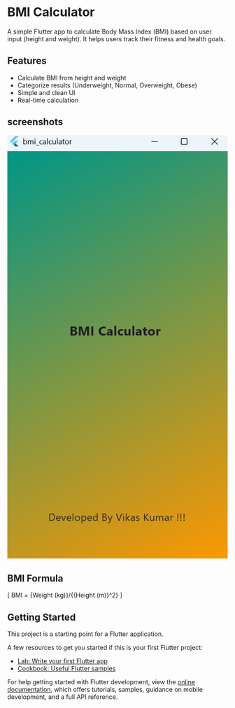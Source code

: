# BMI Calculator
A simple Flutter app to calculate Body Mass Index (BMI) based on user input (height and weight). It helps users track their fitness and health goals.

## Features
- Calculate BMI from height and weight
- Categorize results (Underweight, Normal, Overweight, Obese)
- Simple and clean UI
- Real-time calculation

## screenshots
![splash_screen](Screenshots/Splash_screen.png)

## BMI Formula
[
BMI = {Weight (kg)}/{{Height (m)}^2}
]

## Getting Started

This project is a starting point for a Flutter application.

A few resources to get you started if this is your first Flutter project:

- [Lab: Write your first Flutter app](https://docs.flutter.dev/get-started/codelab)
- [Cookbook: Useful Flutter samples](https://docs.flutter.dev/cookbook)

For help getting started with Flutter development, view the
[online documentation](https://docs.flutter.dev/), which offers tutorials,
samples, guidance on mobile development, and a full API reference.
